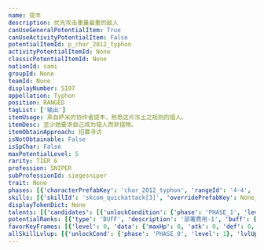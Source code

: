 ```yaml
---
name: 提丰
description: 优先攻击重量最重的敌人
canUseGeneralPotentialItem: True
canUseActivityPotentialItem: False
potentialItemId: p_char_2012_typhon
activityPotentialItemId: None
classicPotentialItemId: None
nationId: sami
groupId: None
teamId: None
displayNumber: SI07
appellation: Typhon
position: RANGED
tagList: ['输出']
itemUsage: 来自萨米的协作者提丰，熟悉这片冻土之规则的猎人。
itemDesc: 至少她要求自己成为猎人而非猎物。
itemObtainApproach: 招募寻访
isNotObtainable: False
isSpChar: False
maxPotentialLevel: 5
rarity: TIER_6
profession: SNIPER
subProfessionId: siegesniper
trait: None
phases: [{'characterPrefabKey': 'char_2012_typhon', 'rangeId': '4-4', 'maxLevel': 50, 'attributesKeyFrames': [{'level': 1, 'data': {'maxHp': 775, 'atk': 498, 'def': 54, 'magicResistance': 0.0, 'cost': 22, 'blockCnt': 1, 'moveSpeed': 1.0, 'attackSpeed': 100.0, 'baseAttackTime': 2.4, 'respawnTime': 70, 'hpRecoveryPerSec': 0.0, 'spRecoveryPerSec': 1.0, 'maxDeployCount': 1, 'maxDeckStackCnt': 0, 'tauntLevel': 0, 'massLevel': 0, 'baseForceLevel': 0, 'stunImmune': False, 'silenceImmune': False, 'sleepImmune': False, 'frozenImmune': False, 'levitateImmune': False}}, {'level': 50, 'data': {'maxHp': 1034, 'atk': 693, 'def': 73, 'magicResistance': 0.0, 'cost': 22, 'blockCnt': 1, 'moveSpeed': 1.0, 'attackSpeed': 100.0, 'baseAttackTime': 2.4, 'respawnTime': 70, 'hpRecoveryPerSec': 0.0, 'spRecoveryPerSec': 1.0, 'maxDeployCount': 1, 'maxDeckStackCnt': 0, 'tauntLevel': 0, 'massLevel': 0, 'baseForceLevel': 0, 'stunImmune': False, 'silenceImmune': False, 'sleepImmune': False, 'frozenImmune': False, 'levitateImmune': False}}], 'evolveCost': None}, {'characterPrefabKey': 'char_2012_typhon', 'rangeId': '4-3', 'maxLevel': 80, 'attributesKeyFrames': [{'level': 1, 'data': {'maxHp': 1034, 'atk': 693, 'def': 73, 'magicResistance': 0.0, 'cost': 24, 'blockCnt': 1, 'moveSpeed': 1.0, 'attackSpeed': 100.0, 'baseAttackTime': 2.4, 'respawnTime': 70, 'hpRecoveryPerSec': 0.0, 'spRecoveryPerSec': 1.0, 'maxDeployCount': 1, 'maxDeckStackCnt': 0, 'tauntLevel': 0, 'massLevel': 0, 'baseForceLevel': 0, 'stunImmune': False, 'silenceImmune': False, 'sleepImmune': False, 'frozenImmune': False, 'levitateImmune': False}}, {'level': 80, 'data': {'maxHp': 1310, 'atk': 867, 'def': 92, 'magicResistance': 0.0, 'cost': 24, 'blockCnt': 1, 'moveSpeed': 1.0, 'attackSpeed': 100.0, 'baseAttackTime': 2.4, 'respawnTime': 70, 'hpRecoveryPerSec': 0.0, 'spRecoveryPerSec': 1.0, 'maxDeployCount': 1, 'maxDeckStackCnt': 0, 'tauntLevel': 0, 'massLevel': 0, 'baseForceLevel': 0, 'stunImmune': False, 'silenceImmune': False, 'sleepImmune': False, 'frozenImmune': False, 'levitateImmune': False}}], 'evolveCost': [{'id': '3241', 'count': 5, 'type': 'MATERIAL'}, {'id': '30062', 'count': 5, 'type': 'MATERIAL'}, {'id': '30052', 'count': 4, 'type': 'MATERIAL'}]}, {'characterPrefabKey': 'char_2012_typhon', 'rangeId': '4-3', 'maxLevel': 90, 'attributesKeyFrames': [{'level': 1, 'data': {'maxHp': 1310, 'atk': 867, 'def': 92, 'magicResistance': 0.0, 'cost': 24, 'blockCnt': 1, 'moveSpeed': 1.0, 'attackSpeed': 100.0, 'baseAttackTime': 2.4, 'respawnTime': 70, 'hpRecoveryPerSec': 0.0, 'spRecoveryPerSec': 1.0, 'maxDeployCount': 1, 'maxDeckStackCnt': 0, 'tauntLevel': 0, 'massLevel': 0, 'baseForceLevel': 0, 'stunImmune': False, 'silenceImmune': False, 'sleepImmune': False, 'frozenImmune': False, 'levitateImmune': False}}, {'level': 90, 'data': {'maxHp': 1702, 'atk': 1045, 'def': 113, 'magicResistance': 0.0, 'cost': 24, 'blockCnt': 1, 'moveSpeed': 1.0, 'attackSpeed': 100.0, 'baseAttackTime': 2.4, 'respawnTime': 70, 'hpRecoveryPerSec': 0.0, 'spRecoveryPerSec': 1.0, 'maxDeployCount': 1, 'maxDeckStackCnt': 0, 'tauntLevel': 0, 'massLevel': 0, 'baseForceLevel': 0, 'stunImmune': False, 'silenceImmune': False, 'sleepImmune': False, 'frozenImmune': False, 'levitateImmune': False}}], 'evolveCost': [{'id': '3243', 'count': 4, 'type': 'MATERIAL'}, {'id': '30115', 'count': 4, 'type': 'MATERIAL'}, {'id': '31044', 'count': 7, 'type': 'MATERIAL'}]}]
skills: [{'skillId': 'skcom_quickattack[3]', 'overridePrefabKey': None, 'overrideTokenKey': None, 'levelUpCostCond': [{'unlockCond': {'phase': 'PHASE_2', 'level': 1}, 'lvlUpTime': 28800, 'levelUpCost': [{'id': '3303', 'count': 8, 'type': 'MATERIAL'}, {'id': '31064', 'count': 4, 'type': 'MATERIAL'}, {'id': '30063', 'count': 4, 'type': 'MATERIAL'}]}, {'unlockCond': {'phase': 'PHASE_2', 'level': 1}, 'lvlUpTime': 57600, 'levelUpCost': [{'id': '3303', 'count': 12, 'type': 'MATERIAL'}, {'id': '31044', 'count': 4, 'type': 'MATERIAL'}, {'id': '31054', 'count': 9, 'type': 'MATERIAL'}]}, {'unlockCond': {'phase': 'PHASE_2', 'level': 1}, 'lvlUpTime': 86400, 'levelUpCost': [{'id': '3303', 'count': 15, 'type': 'MATERIAL'}, {'id': '30125', 'count': 6, 'type': 'MATERIAL'}, {'id': '30014', 'count': 6, 'type': 'MATERIAL'}]}], 'unlockCond': {'phase': 'PHASE_0', 'level': 1}}, {'skillId': 'skchr_typhon_2', 'overridePrefabKey': None, 'overrideTokenKey': None, 'levelUpCostCond': [{'unlockCond': {'phase': 'PHASE_2', 'level': 1}, 'lvlUpTime': 28800, 'levelUpCost': [{'id': '3303', 'count': 8, 'type': 'MATERIAL'}, {'id': '30074', 'count': 4, 'type': 'MATERIAL'}, {'id': '30083', 'count': 8, 'type': 'MATERIAL'}]}, {'unlockCond': {'phase': 'PHASE_2', 'level': 1}, 'lvlUpTime': 57600, 'levelUpCost': [{'id': '3303', 'count': 12, 'type': 'MATERIAL'}, {'id': '31014', 'count': 4, 'type': 'MATERIAL'}, {'id': '31024', 'count': 9, 'type': 'MATERIAL'}]}, {'unlockCond': {'phase': 'PHASE_2', 'level': 1}, 'lvlUpTime': 86400, 'levelUpCost': [{'id': '3303', 'count': 15, 'type': 'MATERIAL'}, {'id': '30135', 'count': 6, 'type': 'MATERIAL'}, {'id': '30074', 'count': 7, 'type': 'MATERIAL'}]}], 'unlockCond': {'phase': 'PHASE_1', 'level': 1}}, {'skillId': 'skchr_typhon_3', 'overridePrefabKey': None, 'overrideTokenKey': None, 'levelUpCostCond': [{'unlockCond': {'phase': 'PHASE_2', 'level': 1}, 'lvlUpTime': 28800, 'levelUpCost': [{'id': '3303', 'count': 8, 'type': 'MATERIAL'}, {'id': '31014', 'count': 4, 'type': 'MATERIAL'}, {'id': '31053', 'count': 7, 'type': 'MATERIAL'}]}, {'unlockCond': {'phase': 'PHASE_2', 'level': 1}, 'lvlUpTime': 57600, 'levelUpCost': [{'id': '3303', 'count': 12, 'type': 'MATERIAL'}, {'id': '30094', 'count': 4, 'type': 'MATERIAL'}, {'id': '30014', 'count': 10, 'type': 'MATERIAL'}]}, {'unlockCond': {'phase': 'PHASE_2', 'level': 1}, 'lvlUpTime': 86400, 'levelUpCost': [{'id': '3303', 'count': 15, 'type': 'MATERIAL'}, {'id': '30145', 'count': 6, 'type': 'MATERIAL'}, {'id': '31054', 'count': 4, 'type': 'MATERIAL'}]}], 'unlockCond': {'phase': 'PHASE_2', 'level': 1}}]
displayTokenDict: None
talents: [{'candidates': [{'unlockCondition': {'phase': 'PHASE_1', 'level': 1}, 'requiredPotentialRank': 0, 'prefabKey': '1', 'name': '锐如兽牙', 'description': '连续攻击时逐渐无视敌人的防御力，最高无视其防御力的40%（每次攻击提升5%的无视防御比例），3秒内未攻击则失去加成', 'rangeId': None, 'blackboard': [{'key': 'max_stack_cnt', 'value': 8.0, 'valueStr': None}, {'key': 'def_penetrate', 'value': 0.05, 'valueStr': None}, {'key': 'duration', 'value': 3.0, 'valueStr': None}], 'tokenKey': None}, {'unlockCondition': {'phase': 'PHASE_2', 'level': 1}, 'requiredPotentialRank': 0, 'prefabKey': '1', 'name': '锐如兽牙', 'description': '连续攻击时逐渐无视敌人的防御力，最高无视其防御力的50%（每次攻击提升10%的无视防御比例），8秒内未攻击则失去加成', 'rangeId': None, 'blackboard': [{'key': 'max_stack_cnt', 'value': 5.0, 'valueStr': None}, {'key': 'def_penetrate', 'value': 0.1, 'valueStr': None}, {'key': 'duration', 'value': 8.0, 'valueStr': None}], 'tokenKey': None}]}, {'candidates': [{'unlockCondition': {'phase': 'PHASE_2', 'level': 1}, 'requiredPotentialRank': 0, 'prefabKey': '2', 'name': '重如沼泥', 'description': '技能期间对每个敌人首次造成伤害时，攻击力提升至160%并使目标<$ba.sluggish>停顿</>3秒', 'rangeId': None, 'blackboard': [{'key': 'atk_scale', 'value': 1.6, 'valueStr': None}, {'key': 'sluggish', 'value': 3.0, 'valueStr': None}], 'tokenKey': None}, {'unlockCondition': {'phase': 'PHASE_2', 'level': 1}, 'requiredPotentialRank': 4, 'prefabKey': '2', 'name': '重如沼泥', 'description': '技能期间对每个敌人首次造成伤害时，攻击力提升至170%<@ba.talpu>（+10%）</>并使目标<$ba.sluggish>停顿</>3秒', 'rangeId': None, 'blackboard': [{'key': 'atk_scale', 'value': 1.7, 'valueStr': None}, {'key': 'sluggish', 'value': 3.0, 'valueStr': None}], 'tokenKey': None}]}]
potentialRanks: [{'type': 'BUFF', 'description': '部署费用-1', 'buff': {'attributes': {'abnormalFlags': None, 'abnormalImmunes': None, 'abnormalAntis': None, 'abnormalCombos': None, 'abnormalComboImmunes': None, 'attributeModifiers': [{'attributeType': 'COST', 'formulaItem': 'ADDITION', 'value': -1.0, 'loadFromBlackboard': False, 'fetchBaseValueFromSourceEntity': False}]}}, 'equivalentCost': None}, {'type': 'BUFF', 'description': '再部署时间-4秒', 'buff': {'attributes': {'abnormalFlags': None, 'abnormalImmunes': None, 'abnormalAntis': None, 'abnormalCombos': None, 'abnormalComboImmunes': None, 'attributeModifiers': [{'attributeType': 'RESPAWN_TIME', 'formulaItem': 'ADDITION', 'value': -4.0, 'loadFromBlackboard': False, 'fetchBaseValueFromSourceEntity': False}]}}, 'equivalentCost': None}, {'type': 'BUFF', 'description': '攻击力+34', 'buff': {'attributes': {'abnormalFlags': None, 'abnormalImmunes': None, 'abnormalAntis': None, 'abnormalCombos': None, 'abnormalComboImmunes': None, 'attributeModifiers': [{'attributeType': 'ATK', 'formulaItem': 'ADDITION', 'value': 34.0, 'loadFromBlackboard': False, 'fetchBaseValueFromSourceEntity': False}]}}, 'equivalentCost': None}, {'type': 'CUSTOM', 'description': '第二天赋效果增强', 'buff': None, 'equivalentCost': None}, {'type': 'BUFF', 'description': '部署费用-1', 'buff': {'attributes': {'abnormalFlags': None, 'abnormalImmunes': None, 'abnormalAntis': None, 'abnormalCombos': None, 'abnormalComboImmunes': None, 'attributeModifiers': [{'attributeType': 'COST', 'formulaItem': 'ADDITION', 'value': -1.0, 'loadFromBlackboard': False, 'fetchBaseValueFromSourceEntity': False}]}}, 'equivalentCost': None}]
favorKeyFrames: [{'level': 0, 'data': {'maxHp': 0, 'atk': 0, 'def': 0, 'magicResistance': 0.0, 'cost': 0, 'blockCnt': 0, 'moveSpeed': 0.0, 'attackSpeed': 0.0, 'baseAttackTime': 0.0, 'respawnTime': 0, 'hpRecoveryPerSec': 0.0, 'spRecoveryPerSec': 0.0, 'maxDeployCount': 0, 'maxDeckStackCnt': 0, 'tauntLevel': 0, 'massLevel': 0, 'baseForceLevel': 0, 'stunImmune': False, 'silenceImmune': False, 'sleepImmune': False, 'frozenImmune': False, 'levitateImmune': False}}, {'level': 50, 'data': {'maxHp': 0, 'atk': 110, 'def': 0, 'magicResistance': 0.0, 'cost': 0, 'blockCnt': 0, 'moveSpeed': 0.0, 'attackSpeed': 0.0, 'baseAttackTime': 0.0, 'respawnTime': 0, 'hpRecoveryPerSec': 0.0, 'spRecoveryPerSec': 0.0, 'maxDeployCount': 0, 'maxDeckStackCnt': 0, 'tauntLevel': 0, 'massLevel': 0, 'baseForceLevel': 0, 'stunImmune': False, 'silenceImmune': False, 'sleepImmune': False, 'frozenImmune': False, 'levitateImmune': False}}]
allSkillLvlup: [{'unlockCond': {'phase': 'PHASE_0', 'level': 1}, 'lvlUpCost': [{'id': '3301', 'count': 5, 'type': 'MATERIAL'}]}, {'unlockCond': {'phase': 'PHASE_0', 'level': 1}, 'lvlUpCost': [{'id': '3301', 'count': 5, 'type': 'MATERIAL'}, {'id': '30011', 'count': 6, 'type': 'MATERIAL'}, {'id': '30061', 'count': 4, 'type': 'MATERIAL'}]}, {'unlockCond': {'phase': 'PHASE_0', 'level': 1}, 'lvlUpCost': [{'id': '3302', 'count': 8, 'type': 'MATERIAL'}, {'id': '30022', 'count': 5, 'type': 'MATERIAL'}]}, {'unlockCond': {'phase': 'PHASE_1', 'level': 1}, 'lvlUpCost': [{'id': '3302', 'count': 8, 'type': 'MATERIAL'}, {'id': '30032', 'count': 4, 'type': 'MATERIAL'}, {'id': '30042', 'count': 4, 'type': 'MATERIAL'}]}, {'unlockCond': {'phase': 'PHASE_1', 'level': 1}, 'lvlUpCost': [{'id': '3302', 'count': 8, 'type': 'MATERIAL'}, {'id': '30023', 'count': 7, 'type': 'MATERIAL'}]}, {'unlockCond': {'phase': 'PHASE_1', 'level': 1}, 'lvlUpCost': [{'id': '3303', 'count': 8, 'type': 'MATERIAL'}, {'id': '30013', 'count': 6, 'type': 'MATERIAL'}, {'id': '30103', 'count': 3, 'type': 'MATERIAL'}]}]
---
```


